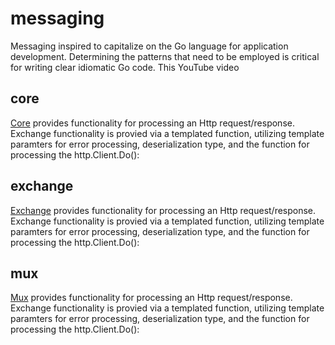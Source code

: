 # messaging

Messaging inspired to capitalize on the Go language for application development. Determining the patterns that need to be employed is critical for writing clear idiomatic Go code. This YouTube video 

## core
[Core][corepkg] provides functionality for processing an Http request/response. Exchange functionality is provied via a templated function, utilizing
template paramters for error processing, deserialization type, and the function for processing the http.Client.Do():

## exchange
[Exchange][exchangepkg] provides functionality for processing an Http request/response. Exchange functionality is provied via a templated function, utilizing
template paramters for error processing, deserialization type, and the function for processing the http.Client.Do():

## mux
[Mux][muxpkg] provides functionality for processing an Http request/response. Exchange functionality is provied via a templated function, utilizing
template paramters for error processing, deserialization type, and the function for processing the http.Client.Do():

[corepkg]: <https://pkg.go.dev/github.com/advanced-go/messaging/core>
[exchangepkg]: <https://pkg.go.dev/github.com/advanced-go/messaging/exchange>
[muxpkg]: <https://pkg.go.dev/github.com/advanced-go/messaging/mux>
